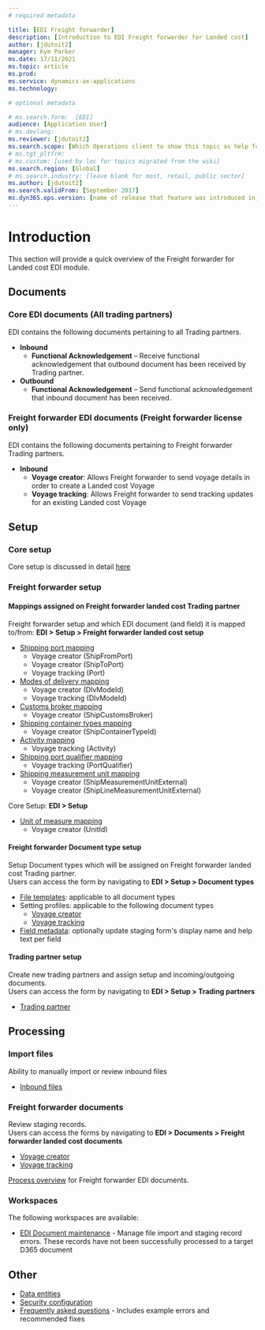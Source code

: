 ```yaml
---
# required metadata

title: [EDI Freight forwarder]
description: [Introduction to EDI Freight forwarder for Landed cost]
author: [jdutoit2]
manager: Kym Parker
ms.date: 17/11/2021
ms.topic: article
ms.prod: 
ms.service: dynamics-ax-applications
ms.technology: 

# optional metadata

# ms.search.form:  [EDI]
audience: [Application User]
# ms.devlang: 
ms.reviewer: [jdutoit2]
ms.search.scope: [Which Operations client to show this topic as help for, to be set by content strategist, see list here: https://microsoft.sharepoint.com/teams/DynDoc/_layouts/15/WopiFrame.aspx?sourcedoc={23419e1c-eb64-42e9-aa9b-79875b428718}&action=edit&wd=target%28Core%20Dynamics%20AX%20CP%20requirements%2Eone%7C4CC185C0%2DEFAA%2D42CD%2D94B9%2D8F2A45E7F61A%2FVersions%20list%20for%20docs%20topics%7CC14BE630%2D5151%2D49D6%2D8305%2D554B5084593C%2F%29]
# ms.tgt_pltfrm: 
# ms.custom: [used by loc for topics migrated from the wiki]
ms.search.region: [Global]
# ms.search.industry: [leave blank for most, retail, public sector]
ms.author: [jdutoit2]
ms.search.validFrom: [September 2017]
ms.dyn365.ops.version: [name of release that feature was introduced in, see list here: https://microsoft.sharepoint.com/teams/DynDoc/_layouts/15/WopiFrame.aspx?sourcedoc={23419e1c-eb64-42e9-aa9b-79875b428718}&action=edit&wd=target%28Core%20Dynamics%20AX%20CP%20requirements%2Eone%7C4CC185C0%2DEFAA%2D42CD%2D94B9%2D8F2A45E7F61A%2FVersions%20list%20for%20docs%20topics%7CC14BE630%2D5151%2D49D6%2D8305%2D554B5084593C%2F%29]
---
```


# Introduction
This section will provide a quick overview of the Freight forwarder for Landed cost EDI module.

## Documents
### Core EDI documents (All trading partners)

EDI contains the following documents pertaining to all Trading partners.
- **Inbound**
	- **Functional Acknowledgement** – Receive functional acknowledgement that outbound document has been received by Trading partner.
- **Outbound**
	- **Functional Acknowledgement** – Send functional acknowledgement that inbound document has been received.

### Freight forwarder EDI documents (Freight forwarder license only)

EDI contains the following documents pertaining to Freight forwarder Trading partners.
- **Inbound** 
	- **Voyage creator**: Allows Freight forwarder to send voyage details in order to create a Landed cost Voyage
	- **Voyage tracking**: Allows Freight forwarder to send tracking updates for an existing Landed cost Voyage

## Setup
### Core setup
Core setup is discussed in detail [here](../../CORE/Introduction/Introduction.md#setup)

### Freight forwarder setup

#### Mappings assigned on Freight forwarder landed cost Trading partner
Freight forwarder setup and which EDI document (and field) it is mapped to/from: **EDI > Setup > Freight forwarder landed cost setup** <br>
- [Shipping port mapping](../SETUP/FF-SETUP/Shipping-port-mapping.md)
	- Voyage creator (ShipFromPort)
	- Voyage creator (ShipToPort)
	- Voyage tracking (Port)
- [Modes of delivery mapping](../SETUP/FF-SETUP/Modes-of-delivery-mapping.md)
	- Voyage creator (DlvModeId)
	- Voyage tracking (DlvModeId)
- [Customs broker mapping](../SETUP/FF-SETUP/Customs-broker-mapping.md)
	- Voyage creator (ShipCustomsBroker)
- [Shipping container types mapping](../SETUP/FF-SETUP/Shipping-container-types-mapping.md)
	- Voyage creator (ShipContainerTypeId) 
- [Activity mapping](../SETUP/FF-SETUP/Activity-mapping.md)
	- Voyage tracking (Activity) 
- [Shipping port qualifier mapping](../SETUP/FF-SETUP/Shipping-port-qualifier-mapping.md)
	- Voyage tracking (PortQualifier)
- [Shipping measurement unit mapping](../SETUP/FF-SETUP/Shipping-measurement-unit-mapping.md)
	- Voyage creator (ShipMeasurementUnitExternal) 
	- Voyage creator (ShipLineMeasurementUnitExternal)

Core Setup: **EDI > Setup** <br>
- [Unit of measure mapping](../../CORE/Setup/UOM-mapping.md)
	- Voyage creator (UnitId)

#### Freight forwarder Document type setup
Setup Document types which will be assigned on Freight forwarder landed cost Trading partner. <br>
Users can access the form by navigating to **EDI > Setup > Document types**

- [File templates](../../CORE/Setup/DocumentTypes/File-templates.md): applicable to all document types
- Setting profiles: applicable to the following document types
    - [Voyage creator](../SETUP/SETTING-PROFILES/Voyage-creator.md)
    - [Voyage tracking](../SETUP/SETTING-PROFILES/Voyage-tracking.md)
- [Field metadata](../../CORE/Setup/DocumentTypes/Field-metadata.md): optionally update staging form's display name and help text per field

#### Trading partner setup
Create new trading partners and assign setup and incoming/outgoing documents. <br>
Users can access the form by navigating to **EDI > Setup > Trading partners**
- [Trading partner](../SETUP/Trading-partner.md)

## Processing

### Import files
Ability to manually import or review inbound files
- [Inbound files](../../CORE/Managing-files/Inbound-files.md)

### Freight forwarder documents
Review staging records. <br>
Users can access the forms by navigating to **EDI > Documents > Freight forwarder landed cost documents**
- [Voyage creator](../DOCUMENTS/Voyage-creator.md)
- [Voyage tracking](../DOCUMENTS/Voyage-tracking.md)

[Process overview](Process-overview.md) for Freight forwarder EDI documents.

### Workspaces
The following workspaces are available:
- [EDI Document maintenance](../../CORE/WORKSPACES/EDI-Document-maintenance-workspace.md) - Manage file import and staging record errors. These records have not been successfully processed to a target D365 document

## Other
- [Data entities](../OTHER/Data-entities.md)
- [Security configuration](../../CORE/OTHER/Security-configuration.md)
- [Frequently asked questions](../OTHER/FAQ.md) - Includes example errors and recommended fixes
